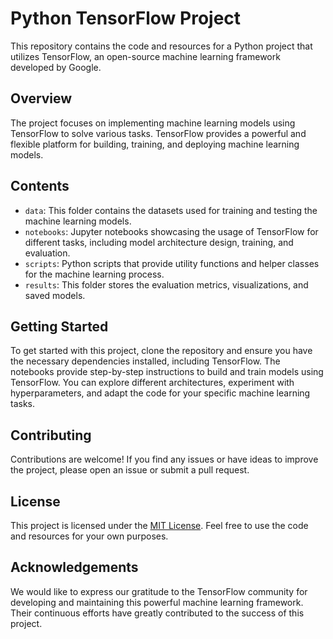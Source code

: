 # Python TensorFlow Project

This repository contains the code and resources for a Python project that utilizes TensorFlow, an open-source machine learning framework developed by Google.

## Overview

The project focuses on implementing machine learning models using TensorFlow to solve various tasks. TensorFlow provides a powerful and flexible platform for building, training, and deploying machine learning models.

## Contents

- `data`: This folder contains the datasets used for training and testing the machine learning models.
- `notebooks`: Jupyter notebooks showcasing the usage of TensorFlow for different tasks, including model architecture design, training, and evaluation.
- `scripts`: Python scripts that provide utility functions and helper classes for the machine learning process.
- `results`: This folder stores the evaluation metrics, visualizations, and saved models.

## Getting Started

To get started with this project, clone the repository and ensure you have the necessary dependencies installed, including TensorFlow. The notebooks provide step-by-step instructions to build and train models using TensorFlow. You can explore different architectures, experiment with hyperparameters, and adapt the code for your specific machine learning tasks.

## Contributing

Contributions are welcome! If you find any issues or have ideas to improve the project, please open an issue or submit a pull request.

## License

This project is licensed under the [MIT License](LICENSE). Feel free to use the code and resources for your own purposes.

## Acknowledgements

We would like to express our gratitude to the TensorFlow community for developing and maintaining this powerful machine learning framework. Their continuous efforts have greatly contributed to the success of this project.

